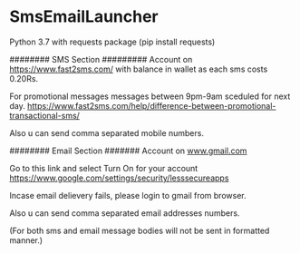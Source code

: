 # SmsEmailLauncher
Python 3.7 with requests package (pip install requests)

########  SMS Section #########
Account on https://www.fast2sms.com/ with balance in wallet as each sms costs 0.20Rs.

For promotional messages messages between 9pm-9am sceduled for next day.
https://www.fast2sms.com/help/difference-between-promotional-transactional-sms/

Also u can send comma separated mobile numbers.

########  Email Section  #######
Account on www.gmail.com

Go to this link and select Turn On for your account
https://www.google.com/settings/security/lesssecureapps 

Incase email delievery fails, please login to gmail from browser.

Also u can send comma separated email addresses numbers.

(For both sms and email message bodies will not be sent in formatted manner.)
